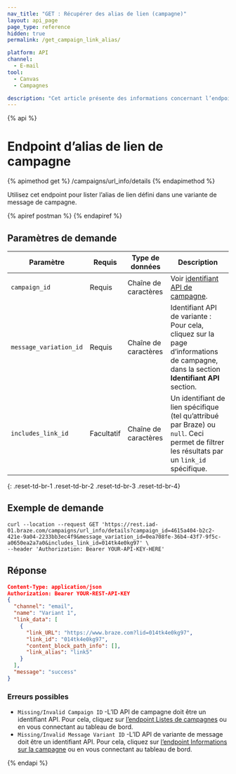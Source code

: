 ```yaml
---
nav_title: "GET : Récupérer des alias de lien (campagne)"
layout: api_page
page_type: reference
hidden: true
permalink: /get_campaign_link_alias/

platform: API
channel:
  - E-mail
tool:
  - Canvas
  - Campagnes

description: "Cet article présente des informations concernant l’endpoint d’alias de lien GET, qui vous permet de récupérer les alias définis sur une variante de message de campagne."
---
```

{% api %}
# Endpoint d’alias de lien de campagne
{% apimethod get %}
/campaigns/url_info/details
{% endapimethod %}

Utilisez cet endpoint pour lister l’alias de lien défini dans une variante de message de campagne.

{% apiref postman %}  {% endapiref %}

## Paramètres de demande

| Paramètre | Requis | Type de données | Description |
|---|---|---|---|
| `campaign_id`  | Requis | Chaîne de caractères | Voir [identifiant API de campagne]({{site.baseurl}}/api/identifier_types/#campaign-api-identifier).|
| `message_variation_id `  |  Requis | Chaîne de caractères | Identifiant API de variante : Pour cela, cliquez sur la page d’informations de campagne, dans la section **Identifiant API** section. |
| `includes_link_id` | Facultatif | Chaîne de caractères | Un identifiant de lien spécifique (tel qu’attribué par Braze) ou `null`. Ceci permet de filtrer les résultats par un `link_id` spécifique. |
{: .reset-td-br-1 .reset-td-br-2 .reset-td-br-3 .reset-td-br-4}

## Exemple de demande
```
curl --location --request GET 'https://rest.iad-01.braze.com/campaigns/url_info/details?campaign_id=4615a404-b2c2-421e-9a04-2233bb3ec4f9&message_variation_id=0ea708fe-36b4-43f7-9f5c-a0650ea2a7a0&includes_link_id=014tk4e0kg97' \
--header 'Authorization: Bearer YOUR-API-KEY-HERE'
```

## Réponse

```json
Content-Type: application/json
Authorization: Bearer YOUR-REST-API-KEY
{
  "channel": "email",
  "name": "Variant 1",
  "link_data": [
    {
      "link_URL": "https://www.braze.com?lid=014tk4e0kg97",
      "link_id": "014tk4e0kg97",
      "content_block_path_info": [],
      "link_alias": "link5"
    }
  ],
  "message": "success"
}
```

### Erreurs possibles

- `Missing/Invalid Campaign ID` -L’ID API de campagne doit être un identifiant API. Pour cela, cliquez sur [l’endpoint Listes de campagnes]({{site.baseurl}}/api/endpoints/export/campaigns/get_campaigns/) ou en vous connectant au tableau de bord.
- `Missing/Invalid Message Variant ID` -L’ID API de variante de message doit être un identifiant API. Pour cela, cliquez sur [l’endpoint Informations sur la campagne]({{site.baseurl}}/api/endpoints/export/campaigns/get_campaign_details/) ou en vous connectant au tableau de bord.


{% endapi %}
